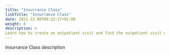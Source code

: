 ```yaml
---
title: "Insurrance Class"
linkTitle: "Insurrance Class"
date: 2021-12-08T09:22:27+01:00
weight: 4
description: >
Learn how to create an outpatient visit and find the outpatient visit created previously
---
```


Insurrance Class description
